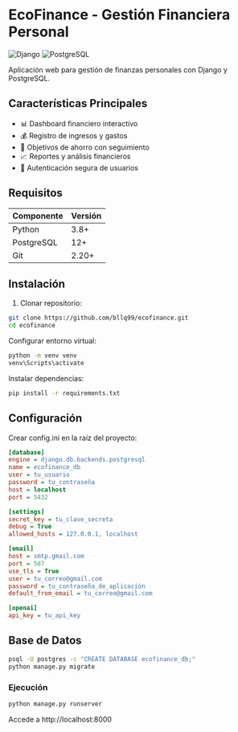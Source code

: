 # EcoFinance - Gestión Financiera Personal

![Django](https://img.shields.io/badge/Django-092E20?style=for-the-badge&logo=django&logoColor=white)
![PostgreSQL](https://img.shields.io/badge/PostgreSQL-316192?style=for-the-badge&logo=postgresql&logoColor=white)

Aplicación web para gestión de finanzas personales con Django y PostgreSQL.

## Características Principales

- 📊 Dashboard financiero interactivo
- 💰 Registro de ingresos y gastos
- 🎯 Objetivos de ahorro con seguimiento
- 📈 Reportes y análisis financieros
- 🔐 Autenticación segura de usuarios

## Requisitos

| Componente    | Versión |
|--------------|---------|
| Python       | 3.8+    |
| PostgreSQL   | 12+     |
| Git          | 2.20+   |

## Instalación

1. Clonar repositorio:
```bash
git clone https://github.com/bllq99/ecofinance.git
cd ecofinance
```
Configurar entorno virtual:

```bash
python -m venv venv
venv\Scripts\activate
```
Instalar dependencias:

```bash
pip install -r requirements.txt
```
## Configuración
Crear config.ini en la raíz del proyecto:

```ini
[database]
engine = django.db.backends.postgresql
name = ecofinance_db
user = tu_usuario
password = tu_contraseña
host = localhost
port = 5432

[settings]
secret_key = tu_clave_secreta
debug = True
allowed_hosts = 127.0.0.1, localhost

[email]
host = smtp.gmail.com
port = 587
use_tls = True
user = tu_correo@gmail.com
password = tu_contraseña_de_aplicación
default_from_email = tu_correo@gmail.com

[openai]
api_key = tu_api_key
```
## Base de Datos
```bash
psql -U postgres -c "CREATE DATABASE ecofinance_db;"
python manage.py migrate
```
### Ejecución
```bash
python manage.py runserver
```
Accede a http://localhost:8000


